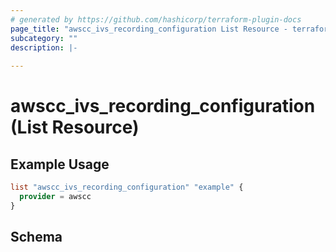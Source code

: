 ```yaml
---
# generated by https://github.com/hashicorp/terraform-plugin-docs
page_title: "awscc_ivs_recording_configuration List Resource - terraform-provider-awscc"
subcategory: ""
description: |-
  
---
```


# awscc_ivs_recording_configuration (List Resource)



## Example Usage

```terraform
list "awscc_ivs_recording_configuration" "example" {
  provider = awscc
}
```

<!-- schema generated by tfplugindocs -->
## Schema
